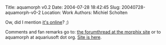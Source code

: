Title: aquamorph v0.2
Date: 2004-07-28 18:42:45
Slug: 20040728-aquamorph-v0-2
Location: Work
Authors: Michiel Scholten

<p>Ow, did I mention <a href="https://sourceforge.net/project/showfiles.php?group_id=71814&amp;package_id=83217&amp;release_id=256397">it's online</a>? ;)</p>
<p>Comments and fan remarks go to: <a href="http://www.morphix.org/modules/newbb/viewtopic.php?topic_id=1501&amp;forum=4&amp;jump=1">the        forumthread at the morphix site</a> or to aquamorph at aquariusoft dot org. <a href="/?section=linux&amp;page=aquamorph">Site is here</a>.</p>  